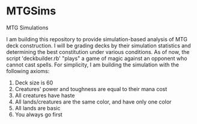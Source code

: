# MTGSims
MTG Simulations

I am building this repository to provide simulation-based analysis of MTG deck construction. I will be grading decks by their simulation statistics and determining the best constitution under various conditions. As of now, the script 'deckbuilder.rb' "plays" a game of magic against an opponent who cannot cast spells. For simplicity, I am building the simulation with the following axioms:

1. Deck size is 60
2. Creatures' power and toughness are equal to their mana cost
3. All creatures have haste
4. All lands/creatures are the same color, and have only one color
5. All lands are basic
6. You always go first
